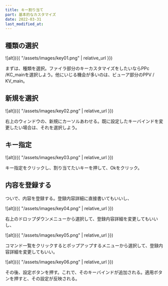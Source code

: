 ```yaml
---
title: キー割り当て
part: 基本的なカスタマイズ
date: 2022-03-31
last_modified_at: 
---
```

## 種類の選択

![alt]({{ "/assets/images/key01.png" | relative_url }})

まずは、種類を選択。ファイラ部分のキーカスタマイズをしたいならPPc /KC_mainを選択しよう。他にいじる機会が多いのは、ビューア部分のPPV / KV_main。

## 新規を選択

![alt]({{ "/assets/images/key02.png" | relative_url }})

右上のウィンドウの、新規にカーソルあわせる。既に設定したキーバインドを変更したい場合は、それを選択しよう。

## キー指定

![alt]({{ "/assets/images/key03.png" | relative_url }})

キー指定をクリックし、割り当てたいキーを押して、Okをクリック。

## 内容を登録する

ついで、内容を登録する。登録内容詳細に直接書いてもいいし、

![alt]({{ "/assets/images/key04.png" | relative_url }})

右上のドロップダウンメニューから選択して、登録内容詳細を変更してもいいし、

![alt]({{ "/assets/images/key05.png" | relative_url }})

コマンド一覧をクリックするとポップアップするメニューから選択して、登録内容詳細を変更してもいい。 

![alt]({{ "/assets/images/key06.png" | relative_url }})

その後、設定ボタンを押す。これで、そのキーバインドが追加される。適用ボタンを押すと、その設定が反映される。
